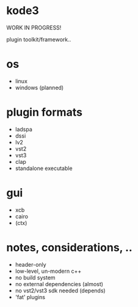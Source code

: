 # kode3

WORK IN PROGRESS!

plugin toolkit/framework..


# os

- linux
- windows (planned)

# plugin formats

- ladspa
- dssi
- lv2
- vst2
- vst3
- clap
- standalone executable

# gui

- xcb
- cairo
- (ctx)

# notes, considerations, ..

- header-only
- low-level, un-modern c++
- no build system
- no external dependencies (almost)
- no vst2/vst3 sdk needed (depends)
- 'fat' plugins

